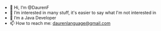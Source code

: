 - 👋 Hi, I’m @DaurenF
- 👀 I’m interested in many stuff, it's easier to say what I'm not interested in
- 🌱 I’m a Java Developer
- 📫 How to reach me: daurenlanguage@gmail.com

<!---
DaurenF/DaurenF is a ✨ special ✨ repository because its `README.md` (this file) appears on your GitHub profile.
You can click the Preview link to take a look at your changes.
--->
